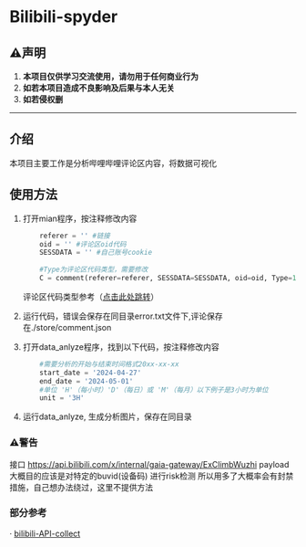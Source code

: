 # Bilibili-spyder
## ⚠️声明
1. **本项目仅供学习交流使用，请勿用于任何商业行为**
2. **如若本项目造成不良影响及后果与本人无关**
3. **如若侵权删**
****
## 介绍
本项目主要工作是分析哔哩哔哩评论区内容，将数据可视化
## 使用方法
1. 打开mian程序，按注释修改内容
    ```python
        referer = '' #链接
        oid = '' #评论区oid代码
        SESSDATA = '' #自己账号cookie
        
        #Type为评论区代码类型，需要修改
        C = comment(referer=referer, SESSDATA=SESSDATA, oid=oid, Type=17)
    ```
    评论区代码类型参考（[点击此处跳转](https://socialsisteryi.github.io/bilibili-API-collect/docs/comment/)）

2. 运行代码，错误会保存在同目录error.txt文件下,评论保存在./store/comment.json
3. 打开data_anlyze程序，找到以下代码，按注释修改内容
    ```python
        #需要分析的开始与结束时间格式20xx-xx-xx
        start_date = '2024-04-27' 
        end_date = '2024-05-01'
        #单位 'H'（每小时）'D'（每日）或 'M'（每月）以下例子是3小时为单位
        unit = '3H'
    ```
4. 运行data_anlyze, 生成分析图片，保存在同目录
### ⚠️警告
接口 https://api.bilibili.com/x/internal/gaia-gateway/ExClimbWuzhi payload 
大概目的应该是对特定的buvid(设备码) 进行risk检测
所以用多了大概率会有封禁措施，自己想办法绕过，这里不提供方法
### 部分参考 
· [bilibili-API-collect](https://github.com/SocialSisterYi/bilibili-API-collect)